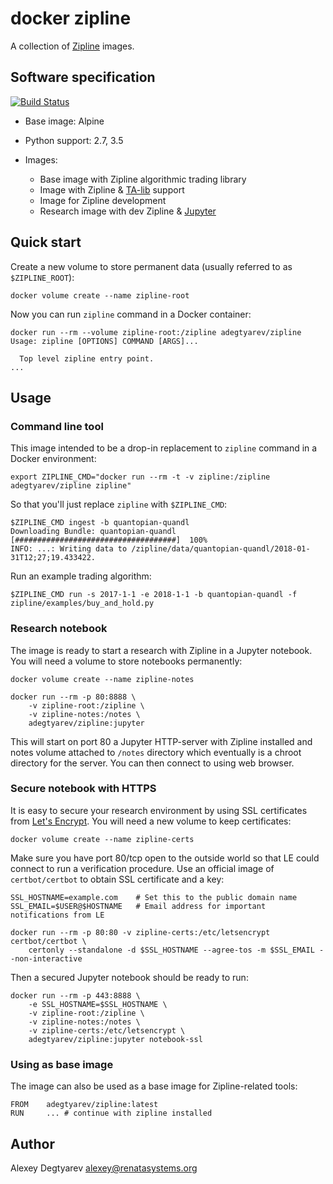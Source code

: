 # docker zipline

A collection of [Zipline](https://github.com/quantopian/zipline) images.

## Software specification

[![Build Status](https://travis-ci.org/adegtyarev/docker-zipline.svg?branch=master)](https://travis-ci.org/adegtyarev/docker-zipline)

* Base image: Alpine

* Python support: 2.7, 3.5

* Images:
    - Base image with Zipline algorithmic trading library
    - Image with Zipline & [TA-lib](http://ta-lib.org/) support
    - Image for Zipline development
    - Research image with dev Zipline & [Jupyter](http://jupyter.org/)

## Quick start

Create a new volume to store permanent data (usually referred to as
`$ZIPLINE_ROOT`):

    docker volume create --name zipline-root

Now you can run `zipline` command in a Docker container:

    docker run --rm --volume zipline-root:/zipline adegtyarev/zipline
    Usage: zipline [OPTIONS] COMMAND [ARGS]...

      Top level zipline entry point.
    ...


## Usage


### Command line tool

This image intended to be a drop-in replacement to `zipline` command in a
Docker environment:

    export ZIPLINE_CMD="docker run --rm -t -v zipline:/zipline adegtyarev/zipline zipline"

So that you'll just replace `zipline` with `$ZIPLINE_CMD`:

    $ZIPLINE_CMD ingest -b quantopian-quandl
    Downloading Bundle: quantopian-quandl  [####################################]  100%
    INFO: ...: Writing data to /zipline/data/quantopian-quandl/2018-01-31T12;27;19.433422.

Run an example trading algorithm:

    $ZIPLINE_CMD run -s 2017-1-1 -e 2018-1-1 -b quantopian-quandl -f zipline/examples/buy_and_hold.py


### Research notebook

The image is ready to start a research with Zipline in a Jupyter notebook.  You
will need a volume to store notebooks permanently:

    docker volume create --name zipline-notes

    docker run --rm -p 80:8888 \
        -v zipline-root:/zipline \
        -v zipline-notes:/notes \
        adegtyarev/zipline:jupyter

This will start on port 80 a Jupyter HTTP-server with Zipline installed and
notes volume attached to `/notes` directory which eventually is a chroot
directory for the server.  You can then connect to using web browser.

### Secure notebook with HTTPS

It is easy to secure your research environment by using SSL certificates from
[Let's Encrypt](https://letsencrypt.org/).  You will need a new volume to keep
certificates:

    docker volume create --name zipline-certs

Make sure you have port 80/tcp open to the outside world so that LE could
connect to run a verification procedure.  Use an official image of
`certbot/certbot` to obtain SSL certificate and a key:

    SSL_HOSTNAME=example.com    # Set this to the public domain name
    SSL_EMAIL=$USER@$HOSTNAME   # Email address for important notifications from LE

    docker run --rm -p 80:80 -v zipline-certs:/etc/letsencrypt certbot/certbot \
        certonly --standalone -d $SSL_HOSTNAME --agree-tos -m $SSL_EMAIL --non-interactive

Then a secured Jupyter notebook should be ready to run:

    docker run --rm -p 443:8888 \
        -e SSL_HOSTNAME=$SSL_HOSTNAME \
        -v zipline-root:/zipline \
        -v zipline-notes:/notes \
        -v zipline-certs:/etc/letsencrypt \
        adegtyarev/zipline:jupyter notebook-ssl


### Using as base image

The image can also be used as a base image for Zipline-related tools:

    FROM    adegtyarev/zipline:latest
    RUN     ... # continue with zipline installed


## Author

Alexey Degtyarev <alexey@renatasystems.org>
